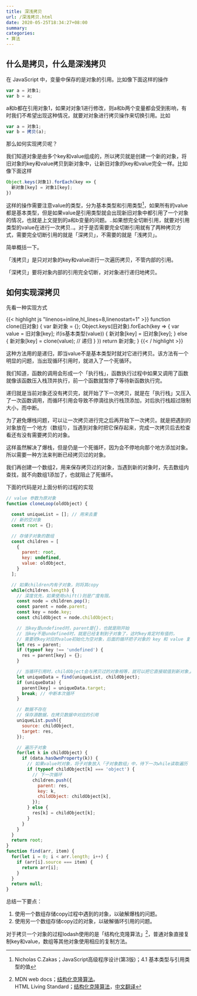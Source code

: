 ```yaml
---
title: 深浅拷贝
url: /深浅拷贝.html
date: 2020-05-25T18:34:27+08:00
summary: 
categories:
- 算法
---
```


## 什么是拷贝，什么是深浅拷贝

在 JavaScript 中，变量中保存的是对象的引用。比如像下面这样的操作
```js
var a = 对象1;
var b = a;
```
a和b都在引用对象1，如果对对象1进行修改，则a和b两个变量都会受到影响，有时我们不希望出现这种情况，就要对对象进行拷贝操作来切换引用。比如
```js
var a = 对象1;
var b = 拷贝(a);
```

那么如何实现拷贝呢？

我们知道对象是由多个key和value组成的，所以拷贝就是创建一个新的对象，将旧对象的key和value拷贝到新对象中，让新旧对象的key和value完全一样。比如像下面这样
```js
Object.keys(对象1).forEach(key => {
  新对象[key] = 对象1[key];
})
```
这样的操作需要注意value的类型，分为基本类型和引用类型[^1]，如果所有的value都是基本类型，但是如果value是引用类型就会出现新旧对象中都引用了一个对象的情况，也就是上文提到的a和b变量的问题。..如果想完全切断引用，就要对引用类型的value在进行一次拷贝..。对于是否需要完全切断引用就有了两种拷贝方式，需要完全切断引用的就是「深拷贝」，不需要的就是「浅拷贝」。

简单概括一下。

「浅拷贝」是只对对象的key和value进行一次遍历拷贝，不管内部的引用。

「深拷贝」要将对象内部的引用完全切断，对对象进行递归地拷贝。

## 如何实现深拷贝

先看一种实现方式

{{< highlight js "linenos=inline,hl_lines=8,linenostart=1" >}}
function clone(旧对象) {
  var 新对象 = {};
  Object.keys(旧对象).forEach(key => {
    var value = 旧对象[key];
    if(is基本类型(value)) {
      新对象[key] = 旧对象[key];
    } else {
      新对象[key] = clone(value); // 递归
    }
  })
  return 新对象;
}
{{< / highlight >}}

这种方法用的是递归，即当value不是基本类型时就对它进行拷贝。该方法有一个明显的问题，当出现循环引用时，就进入了一个死循环。

我们知道，函数的调用会形成一个「执行栈」，函数执行过程中如果又调用了函数就像该函数压入栈顶并执行，前一个函数就暂停了等待新函数执行完。

递归就是当前对象还没有拷贝完，就开始了下一次拷贝，就是在「执行栈」又压入了一次函数调用，而循环引用会导致不停滴往执行栈顶添加，对后执行栈超过限制大小，而中断。

为了避免爆栈问题，可以让一次拷贝进行完之后再开始下一次拷贝。就是把遇到的对象放在一个地方（数组1），当遇到对象时把它保存起来，完成一次拷贝后去检查看还有没有需要拷贝的对象。

这样虽然解决了爆栈，但是仍是一个死循环，因为会不停地向那个地方添加对象。所以需要一种方法来判断已经拷贝过的对象。

我们再创建一个数组2，用来保存拷贝过的对象，当遇到新的对象时，先去数组内查找，就不向数组1添加了，也就阻止了死循环。

下面的代码是对上面分析的过程的实现

```js
// value 参数为原对象
function cloneLoop(oldObject) {

  const uniqueList = []; // 用来去重
  // 新的空对象
  const root = {};

  // 存储子对象的数组
  const children = [
    {
      parent: root,
      key: undefined,
      value: oldObject,
    }
  ];

  // 如果children内有子对象，则将其copy
  while(children.length) {
    // 深度优先，如果使用shift()则是广度有限。
    const node = children.pop();
    const parent = node.parent;
    const key = node.key;
    const childObject = node.childObject;

    // 当key是undefined时，parent是{}，也就是刚开始
    // 当key不是undefined时，就是已经复制到子对象了，这时key肯定时有值的，
    // 需要把key对应的value初始化为空对象，后面的循环把子对象的 key 和 value 复制到空对象上。
    let res = parent;
    if (typeof key !== 'undefined') {
      res = parent[key] = {};
    }

    // 当循环引用时，childObject会与拷贝过的对象相等，就可以把它直接赋值到新对象上。完成一次拷贝。
    let uniqueData = find(uniqueList, childObject);
    if (uniqueData) {
      parent[key] = uniqueData.target;
      break; // 中断本次循环
    }

    // 数据不存在
    // 保存源数据，在拷贝数据中对应的引用
    uniqueList.push({
      source: childObject,
      target: res,
    });

    // 遍历子对象
    for(let k in childObject) {
      if (data.hasOwnProperty(k)) {
        // 如果value时对象，将子对象放入「子对象数组」中，待下一次while读取遍历
        if (typeof childObject[k] === 'object') {
          // 下一次循环
          children.push({
            parent: res,
            key: k,
            childObject: childObject[k],
          });
        } else {
          res[k] = childObject[k];
        }
      }
    }
  }
  return root;
}
function find(arr, item) {
  for(let i = 0; i < arr.length; i++) {
    if (arr[i].source === item) {
      return arr[i];
    }
  }
  return null;
}
```
总结一下要点：
1. 使用一个数组存储copy过程中遇到的对象，以破解爆栈的问题。
1. 使用另一个数组存储copy过的对象，以破解循环引用的问题。

对于拷贝一个对象的过程lodash使用的是「结构化克隆算法」[^3]，普通对象直接复制key和value，数组等其他对象使用相应的复制方法。

[^1]: Nicholas C.Zakas；JavaScript高级程序设计(第3版)；4.1 基本类型与引用类型的值
[^3]: MDN web docs；[结构化克隆算法](https://developer.mozilla.org/zh-CN/docs/Web/Guide/API/DOM/The_structured_clone_algorithm)。  
HTML Living Standard；[结构化克隆算法](https://html.spec.whatwg.org/multipage/structured-data.html#structuredserializeinternal)，[中文翻译](https://whatwg-cn.github.io/html/#structuredserializeinternal)